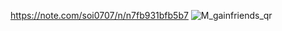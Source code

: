 https://note.com/soi0707/n/n7fb931bfb5b7
![M_gainfriends_qr](https://user-images.githubusercontent.com/52186679/157022802-399ad76d-d51f-4b20-8e24-958a29002695.png)
